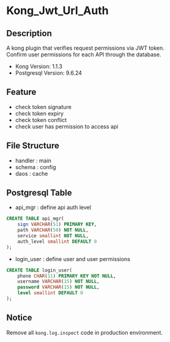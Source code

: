 # Kong_Jwt_Url_Auth

## Description
A kong plugin that verifies request permissions via JWT token. <br>
Confirm user permissions for each API through the database. 
- Kong Version: 1.1.3
- Postgresql Version: 9.6.24

## Feature
- check token signature
- check token expiry
- check token conflict
- check user has permission to access api


## File Structure
- handler :  main
- schema :  config
- daos :  cache

## Postgresql Table
- api_mgr :  define api auth level
```sql
CREATE TABLE api_mgr(
    sign VARCHAR(51) PRIMARY KEY,
    path VARCHAR(50) NOT NULL,
    service smallint NOT NULL,
    auth_level smallint DEFAULT 0
);
```

- login_user :  define user and user permissions
```sql
CREATE TABLE login_user(
    phone CHAR(11) PRIMARY KEY NOT NULL,
    username VARCHAR(15) NOT NULL,
    password VARCHAR(15) NOT NULL,
    level smallint DEFAULT 0
);
```

## Notice
Remove all `kong.log.inspect` code in production environment.
